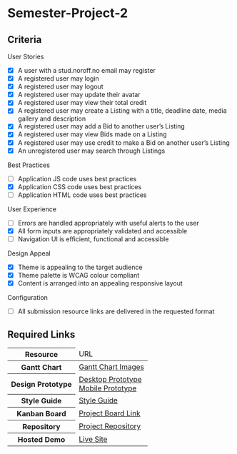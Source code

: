 # Semester-Project-2

## Criteria

User Stories

- [x] A user with a stud.noroff.no email may register
- [x] A registered user may login
- [x] A registered user may logout
- [x] A registered user may update their avatar
- [x] A registered user may view their total credit
- [x] A registered user may create a Listing with a title, deadline date, media gallery and description
- [x] A registered user may add a Bid to another user’s Listing
- [x] A registered user may view Bids made on a Listing
- [x] A registered user may use credit to make a Bid on another user’s Listing
- [x] An unregistered user may search through Listings

Best Practices

- [ ] Application JS code uses best practices
- [x] Application CSS code uses best practices
- [ ] Application HTML code uses best practices

User Experience

- [ ] Errors are handled appropriately with useful alerts to the user
- [x] All form inputs are appropriately validated and accessible
- [ ] Navigation UI is efficient, functional and accessible

Design Appeal

- [x] Theme is appealing to the target audience
- [x] Theme palette is WCAG colour compliant
- [x] Content is arranged into an appealing responsive layout

Configuration

- [ ] All submission resource links are delivered in the requested format

## Required Links

<table>
  <thead>
    <tr>
      <th>Resource</th>
      <td>URL</td>
    </tr>
  </thead>
  <tbody>
    <tr>
      <th>Gantt Chart</th>
      <td><a href="https://github.com/Anclagen/Semester-Project-2/blob/main/planning-and-design/Gantt-Chart-Images">Gantt Chart Images</a></td>
    </tr>
    <tr>
      <th>Design Prototype</th>
      <td><a href="https://xd.adobe.com/view/a6dadd77-9ac4-4eb6-8244-130bfa0a4ade-f389/">Desktop Prototype</a> </br>
      <a href="https://xd.adobe.com/view/1672b6ba-0ca5-42ce-8288-6eb261c44223-4321/">Mobile Prototype</a></td>
    </tr>
    <tr>
      <th>Style Guide</th>
      <td><a href="https://xd.adobe.com/view/666988e0-4582-49ce-b57f-dae078f5507c-333a/">Style Guide</a></td>
    </tr>
    <tr>
      <th>Kanban Board</th>
      <td><a href="https://github.com/users/Anclagen/projects/2/views/1?layout=board">Project Board Link</a></td>
    </tr>
    <tr>
      <th>Repository</th>
      <td><a href="https://github.com/Anclagen/Semester-Project-2">Project Repository</a></td>
    </tr>
    <tr>
      <th>Hosted Demo</th>
      <td><a href="https://anclagen.github.io/Semester-Project-2/">Live Site</a></td>
    </tr>
  </tbody>
</table>

